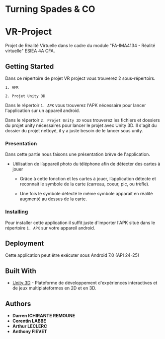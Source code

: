 # Turning Spades & CO
# VR-Project
Projet de Réalité Virtuelle dans le cadre du module "FA-IMA4134 - Réalité virtuelle" ESIEA 4A CFA.

## Getting Started

Dans ce répertoire de projet VR project vous trouverez 2 sous-répertoirs.

`1. APK`

`2. Projet Unity 3D`

Dans le répertoir `1. APK` vous trouverez l'APK nécessaire pour lancer l'application sur un appareil android.

Dans le répertoir `2. Projet Unity 3D` vous trouverez les fichiers et dossiers du projet unity nécessaires pour lancer le projet avec Unity 3D.
Il s'agit du dossier du projet nettoyé, il y a juste besoin de le lancer sous unity.

### Presentation

Dans cette partie nous faisons une présentation brève de l'application.

* Utilisation de l’appareil photo du téléphone afin de détecter des cartes à jouer

  * Grâce à cette fonction et les cartes à jouer, l’application détecte et reconnait le symbole de la carte (carreau, coeur, pic, ou trèfle).

  * Une fois le symbole détecté le même symbole apparait en réalité augmenté au dessus de la carte.

### Installing

Pour installer cette application il suffit juste d'importer l'APK situé dans le répertoire `1. APK` sur votre appareil android.

## Deployment

Cette application peut être exécuter sous Android 7.0 (API 24-25)

## Built With

* [Unity 3D](https://unity3d.com/fr/get-unity/download) - Plateforme de développement d'expériences interactives et de jeux multiplateformes en 2D et en 3D.

## Authors

* **Darren ICHIRANTE REMOUNE**
* **Corentin LABBE**
* **Arthur LECLERC**
* **Anthony FIEVET**
